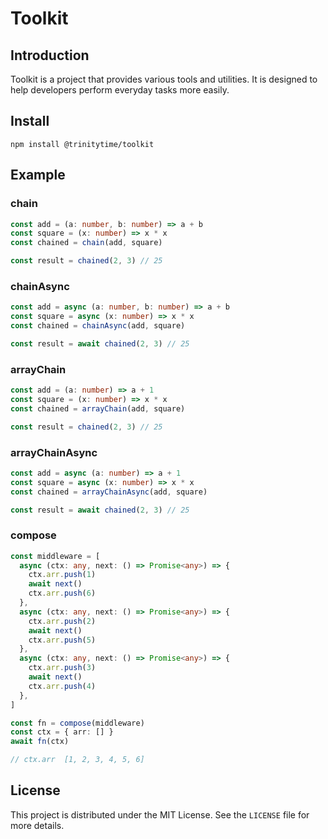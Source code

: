 # Toolkit

## Introduction
Toolkit is a project that provides various tools and utilities. It is designed to help developers perform everyday tasks more easily.

## Install
```shell
npm install @trinitytime/toolkit
```


## Example

### chain
```typescript
const add = (a: number, b: number) => a + b
const square = (x: number) => x * x
const chained = chain(add, square)

const result = chained(2, 3) // 25
```


### chainAsync
```typescript
const add = async (a: number, b: number) => a + b
const square = async (x: number) => x * x
const chained = chainAsync(add, square)

const result = await chained(2, 3) // 25
```

### arrayChain
```typescript
const add = (a: number) => a + 1
const square = (x: number) => x * x
const chained = arrayChain(add, square)

const result = chained(2, 3) // 25
```


### arrayChainAsync
```typescript
const add = async (a: number) => a + 1
const square = async (x: number) => x * x
const chained = arrayChainAsync(add, square)

const result = await chained(2, 3) // 25
```


### compose
```typescript
const middleware = [
  async (ctx: any, next: () => Promise<any>) => {
    ctx.arr.push(1)
    await next()
    ctx.arr.push(6)
  },
  async (ctx: any, next: () => Promise<any>) => {
    ctx.arr.push(2)
    await next()
    ctx.arr.push(5)
  },
  async (ctx: any, next: () => Promise<any>) => {
    ctx.arr.push(3)
    await next()
    ctx.arr.push(4)
  },
]

const fn = compose(middleware)
const ctx = { arr: [] }
await fn(ctx)

// ctx.arr  [1, 2, 3, 4, 5, 6]
```



## License
This project is distributed under the MIT License. See the `LICENSE` file for more details.
